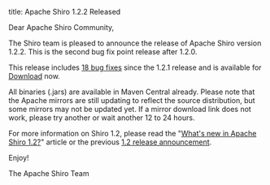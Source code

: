 title: Apache Shiro 1.2.2 Released

Dear Apache Shiro Community,

The Shiro team is pleased to announce the release of Apache Shiro version 1.2.2.  This is the second bug fix point release after 1.2.0.

This release includes <a class="external-link" href="https://issues.apache.org/jira/secure/ReleaseNote.jspa?projectId=12310950&version=12323469">18 bug fixes</a> since the 1.2.1 release and is available for <a href="../../../download.html" title="Download">Download</a> now.

All binaries (.jars) are available in Maven Central already.  Please note that the Apache mirrors are still updating to reflect the source distribution, but some mirrors may not be updated yet.  If a mirror download link does not work, please try another or wait another 12 to 24 hours.

For more information on Shiro 1.2, please read the "<a class="external-link" href="https://stormpath.com/blog/whats-new-apache-shiro-12" rel="nofollow">What's new in Apache Shiro 1.2?</a>" article or the previous <a class="external-link" href="../../../2012/01/24/apache-shiro-120-released.html">1.2 release announcement</a>.

Enjoy!

The Apache Shiro Team